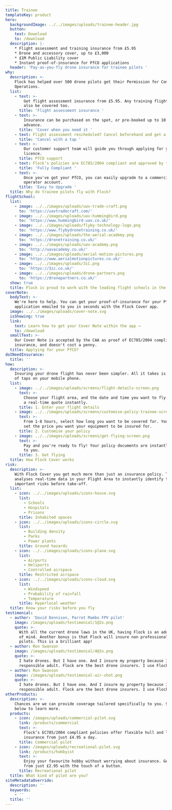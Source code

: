 ```yaml
---
title: Trainee
templateKey: product
hero:
  backgroundImage: ../../images/uploads/trainee-header.jpg
  button:
    text: Download
    to: /download
  description: |-
    * Flight assessment and training insurance from £5.95
    * Drone and accessory cover, up to £3,000
    * £1M Public Liability cover
    * Instant proof-of-insurance for PfCO applications
  header: 'Pay-as-you-fly drone insurance for trainee pilots '
why:
  description: >-
    Flock has helped over 500 drone pilots get their Permission for Commercial
    Operations.
  list:
    - text: >-
        Get flight assessment insurance from £5.95. Any training flights can
        also be covered too.
      title: 'Flight assessment insurance '
    - text: >-
        Insurance can be purchased on the spot, or pre-booked up to 10 days in
        advance.
      title: 'Cover when you need it '
    - text: Flight assessment rescheduled? Cancel beforehand and get a full refund.
      title: 'Cancel with a tap '
    - text: >-
        Our customer support team will guide you through applying for your 
        licence.
      title: PfCO support
    - text: Flock’s policies are EC785/2004 compliant and approved by the CAA.
      title: 'Fully Compliant '
    - text: >-
        Once you've got your PfCO, you can easily upgrade to a commercial
        operator account.
      title: 'Easy to Upgrade '
  title: Why do trainee pilots fly with Flock?
flightSchool:
  list:
    - image: ../../images/uploads/uav-trade-craft.png
      to: 'https://uavtradecraft.com/'
    - image: ../../images/uploads/uav-hummingbird.png
      to: 'https://www.hummingbird-uav.co.uk/'
    - image: ../../images/uploads/flyby-technology-logo.png
      to: 'https://www.flybydronetraining.co.uk/'
    - image: ../../images/uploads/the-aerial-academy.png
      to: 'https://dronetraining.co.uk/'
    - image: ../../images/uploads/uav-academy.png
      to: 'http://uavacademy.co.uk/'
    - image: ../../images/uploads/aerial-motion-pictures.png
      to: 'https://www.aerialmotionpictures.co.uk/'
    - image: ../../images/uploads/3iC.png
      to: 'https://3ic.co.uk/'
    - image: ../../images/uploads/drone-partners.png
      to: 'https://dronepartners.co.uk/'
  show: true
  title: Flock is proud to work with the leading flight schools in the UK
coverNote:
  bodyText: >-
    We're here to help. You can get your proof-of-insurance for your PfCO
    application emailed to you in seconds with the Flock Cover app.
  image: ../../images/uploads/cover-note.svg
  isShowing: true
  link:
    text: Learn how to get your Cover Note within the app →
    to: /download
  smallText: >-
    Our Cover Note is accepted by the CAA as proof of EC785/2004 compliant
    insurance, and doesn't cost a penny.
  title: Applying for your PfCO?
doINeedInsurance:
  title: ''
how:
  description: >-
    Insuring your drone flight has never been simpler. All it takes is a matter
    of taps on your mobile phone.
  list:
    - image: ../../images/uploads/screens/flight-details-screen.png
      text: >-
        Choose your flight area, and the date and time you want to fly. Receive
        a real-time quote instantly.
      title: 1. Enter your flight details
    - image: ../../images/uploads/screens/customise-policy-trainee-screen.png
      text: >-
        From 1-8 hours, select how long you want to be covered for. You can even
        set the price you want your equipment to be insured for.
      title: 2. Customise your policy
    - image: ../../images/uploads/screens/get-flying-screen.png
      text: >-
        Pay and you're ready to fly! Your policy documents are instantly emailed
        to you.
      title: 3. Get flying
  title: How Flock Cover works
risk:
  description: >-
    With Flock Cover you get much more than just an insurance policy. The app
    analyses real-time data in your Flight Area to instantly identify the
    important risks before take-off.
  list:
    - icon: ../../images/uploads/icons-house.svg
      list:
        - Schools
        - Hospitals
        - Prisons
      title: Inhabited spaces
    - icon: ../../images/uploads/icons-circle.svg
      list:
        - Building density
        - Parks
        - Power plants
      title: Ground hazards
    - icon: ../../images/uploads/icons-plane.svg
      list:
        - Airports
        - Heliports
        - Controlled airspace
      title: Restricted airspace
    - icon: ../../images/uploads/icons-cloud.svg
      list:
        - Windspeed
        - Probability of rainfall
        - Temperature
      title: Hyperlocal weather
  title: Know your risks before you fly
testimonial:
  - author: 'David Dennison, Parrot Mambo FPV pilot'
    image: /images/uploads/testimonial/1@2x.png
    quote: >-
      With all the current drone laws in the UK, having Flock is an added peace
      of mind. Another bonus is that Flock will insure non professional drone
      pilots. This is a brilliant app!
  - author: Ron Swanson
    image: /images/uploads/testimonial/4@2x.png
    quote: >-
      I hate drones. But I have one. And I insure my property because I'm a
      responsible adult. Flock are the best drone insurers. I use Flock.
  - author: Ron Swanson
    image: /images/uploads/testimonial-air-shot.png
    quote: >-
      I hate drones. But I have one. And I insure my property because I'm a
      responsible adult. Flock are the best drone insurers. I use Flock.
otherProducts:
  description: >-
    Chances are we can provide coverage tailored specifically to you. Select
    below to learn more.
  products:
    - icon: /images/uploads/commercial-pilot.svg
      link: /products/commercial
      text: >-
        Flock’s EC785/2004 compliant policies offer flexible hull and liability
        insurance from just £4.95 a day.
      title: Commercial pilot
    - icon: /images/uploads/recreational-pilot.svg
      link: /products/hobbyist
      text: >-
        Enjoy your favourite hobby without worrying about insurance. Get covered
        from just £2.95 with the touch of a button.
      title: Recreational pilot
  title: What kind of pilot are you?
siteMetadataOverride:
  description: ''
  keywords:
    - ''
  title: ''
---
```


